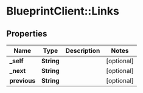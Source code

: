 # BlueprintClient::Links

## Properties
Name | Type | Description | Notes
------------ | ------------- | ------------- | -------------
**_self** | **String** |  | [optional] 
**_next** | **String** |  | [optional] 
**previous** | **String** |  | [optional] 


